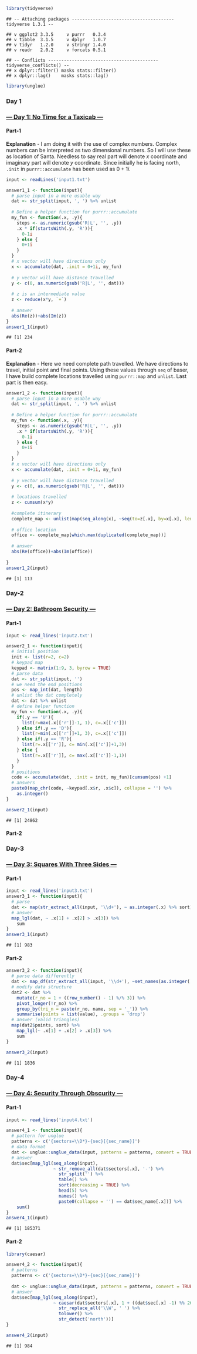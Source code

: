 ``` r
library(tidyverse)
```

    ## -- Attaching packages --------------------------------------- tidyverse 1.3.1 --

    ## v ggplot2 3.3.5     v purrr   0.3.4
    ## v tibble  3.1.5     v dplyr   1.0.7
    ## v tidyr   1.2.0     v stringr 1.4.0
    ## v readr   2.0.2     v forcats 0.5.1

    ## -- Conflicts ------------------------------------------ tidyverse_conflicts() --
    ## x dplyr::filter() masks stats::filter()
    ## x dplyr::lag()    masks stats::lag()

``` r
library(unglue)
```

### Day 1

### [— Day 1: No Time for a Taxicab —](https://adventofcode.com/2016/day/1)

#### Part-1

**Explanation** - I am doing it with the use of complex numbers. Complex
numbers can be interpreted as two dimensional numbers. So I will use
these as location of Santa. Needless to say real part will denote *x*
coordinate and imaginary part will denote *y* coordinate. Since
initially he is facing north, `.init` in `purrr::accumulate` has been
used as 0 + 1*i*.

``` r
input <- readLines('input1.txt')

answer1_1 <- function(input){
  # parse input in a more usable way
  dat <- str_split(input, ', ') %>% unlist
  
  # Define a helper function for purrr::accumulate
  my_fun <- function(.x, .y){
    steps <- as.numeric(gsub('R|L', '', .y))
    .x * if(startsWith(.y, 'R')){
      0-1i 
    } else {
      0+1i 
    }
  }
  # x vector will have directions only
  x <- accumulate(dat, .init = 0+1i, my_fun)
  
  # y vector will have distance travelled
  y <- c(0, as.numeric(gsub('R|L', '', dat)))
  
  # z is an intermediate value
  z <- reduce(x*y, `+`)
  
  # answer
  abs(Re(z))+abs(Im(z))
}
answer1_1(input)
```

    ## [1] 234

#### Part-2

**Explanation** - Here we need complete path travelled. We have
directions to travel, initial point and final points. Using these values
through `seq` of baser, I have build complete locations travelled using
`purrr::map` and `unlist`. Last part is then easy.

``` r
answer1_2 <- function(input){
  # parse input in a more usable way
  dat <- str_split(input, ', ') %>% unlist
  
  # Define a helper function for purrr::accumulate
  my_fun <- function(.x, .y){
    steps <- as.numeric(gsub('R|L', '', .y))
    .x * if(startsWith(.y, 'R')){
      0-1i 
    } else {
      0+1i 
    }
  }
  # x vector will have directions only
  x <- accumulate(dat, .init = 0+1i, my_fun)
  
  # y vector will have distance travelled
  y <- c(0, as.numeric(gsub('R|L', '', dat)))
  
  # locations travelled
  z <- cumsum(x*y)
  
  #complete itinerary
  complete_map <- unlist(map(seq_along(x), ~seq(to=z[.x], by=x[.x], length.out=y[.x])))
  
  # office location
  office <- complete_map[which.max(duplicated(complete_map))]
  
  # answer
  abs(Re(office))+abs(Im(office))
  
}
answer1_2(input)
```

    ## [1] 113

### Day-2

### [— Day 2: Bathroom Security —](https://adventofcode.com/2016/day/2)

#### Part-1

``` r
input <- read_lines('input2.txt')

answer2_1 <- function(input){
  # initial position
  init <- list(r=2, c=2)
  # keypad map
  keypad <- matrix(1:9, 3, byrow = TRUE)
  # parse data
  dat <- str_split(input, '')
  # we need the end positions
  pos <- map_int(dat, length)
  # unlist the dat completely
  dat <- dat %>% unlist
  # define helper function
  my_fun <- function(.x, .y){
    if(.y == 'U'){
      list(r=max(.x[['r']]-1, 1), c=.x[['c']])
    } else if(.y == 'D'){
      list(r=min(.x[['r']]+1, 3), c=.x[['c']])
    } else if(.y == 'R'){
      list(r=.x[['r']], c= min(.x[['c']]+1,3))
    } else {
      list(r=.x[['r']], c= max(.x[['c']]-1,1))
    }
  }
  # positions
  code <- accumulate(dat, .init = init, my_fun)[cumsum(pos) +1]
  # answers
  paste0(map_chr(code, ~keypad[.x$r, .x$c]), collapse = '') %>% 
    as.integer()
}

answer2_1(input)
```

    ## [1] 24862

#### Part-2

### Day-3

### [— Day 3: Squares With Three Sides —](https://adventofcode.com/2016/day/3)

#### Part-1

``` r
input <- read_lines('input3.txt')
answer3_1 <- function(input){
  # parse
  dat <- map(str_extract_all(input, '\\d+'), ~ as.integer(.x) %>% sort)
  # answer
  map_lgl(dat, ~ .x[1] + .x[2] > .x[3]) %>% 
    sum
}
answer3_1(input)
```

    ## [1] 983

#### Part-2

``` r
answer3_2 <- function(input){
  # parse data differently
  dat <- map_df(str_extract_all(input, '\\d+'), ~set_names(as.integer(.x), c('num1', 'num2', 'num3')))
  # modify data structure
  dat2 <- dat %>% 
    mutate(r_no = 1 + ((row_number() - 1) %/% 3)) %>% 
    pivot_longer(!r_no) %>% 
    group_by(tri_n = paste(r_no, name, sep = '_')) %>% 
    summarise(points = list(value), .groups = 'drop')
  # answer (valid triangles)
  map(dat2$points, sort) %>% 
    map_lgl(~ .x[1] + .x[2] > .x[3]) %>% 
    sum
}

answer3_2(input)
```

    ## [1] 1836

### Day-4

### [— Day 4: Security Through Obscurity —](https://adventofcode.com/2016/day/4)

#### Part-1

``` r
input <- read_lines('input4.txt')

answer4_1 <- function(input){
  # pattern for unglue
  patterns <- c('{sectors=\\D*}-{sec}[{sec_name}]')
  # data format
  dat <- unglue::unglue_data(input, patterns = patterns, convert = TRUE)
  # answer
  dat$sec[map_lgl(seq_along(input),
                  ~ str_remove_all(dat$sectors[.x], '-') %>% 
                    str_split('') %>% 
                    table() %>% 
                    sort(decreasing = TRUE) %>% 
                    head(5) %>% 
                    names() %>% 
                    paste0(collapse = '') == dat$sec_name[.x])] %>% 
    sum()
}
answer4_1(input)
```

    ## [1] 185371

#### Part-2

``` r
library(caesar)

answer4_2 <- function(input){
  # patterns
  patterns <- c('{sectors=\\D*}-{sec}[{sec_name}]')
  
  dat <- unglue::unglue_data(input, patterns = patterns, convert = TRUE)
  # answer
  dat$sec[map_lgl(seq_along(input),
                  ~ caesar(dat$sectors[.x], 1 + ((dat$sec[.x] -1) %% 26)) %>% 
                    str_replace_all('\\W', ' ') %>% 
                    tolower() %>% 
                    str_detect('north'))]
}

answer4_2(input)
```

    ## [1] 984
